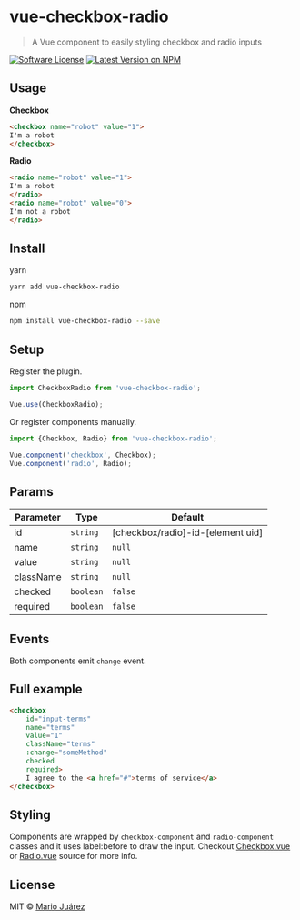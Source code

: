 # vue-checkbox-radio
> A Vue component to easily styling checkbox and radio inputs


[![Software License](https://img.shields.io/badge/license-MIT-brightgreen.svg?style=flat-square)](LICENSE.md)
[![Latest Version on NPM](https://img.shields.io/npm/v/vue-checkbox-radio.svg?style=flat-square)](https://npmjs.com/package/vue-checkbox-radio)

## Usage

**Checkbox**

```html
<checkbox name="robot" value="1">
I'm a robot
</checkbox>
```

**Radio**

```html
<radio name="robot" value="1">
I'm a robot
</radio>
<radio name="robot" value="0">
I'm not a robot
</radio>
```

## Install

yarn

```bash
yarn add vue-checkbox-radio
```

npm


```bash
npm install vue-checkbox-radio --save
```

## Setup

Register the plugin.

```js
import CheckboxRadio from 'vue-checkbox-radio';

Vue.use(CheckboxRadio);
```

Or register components manually.

```js
import {Checkbox, Radio} from 'vue-checkbox-radio';

Vue.component('checkbox', Checkbox);
Vue.component('radio', Radio);
```

## Params

Parameter | Type | Default
--------- | ---- | ------
id | `string` | [checkbox/radio]-id-[element uid]
name | `string` | `null`
value | `string` | `null`
className | `string` | `null`
checked | `boolean` | `false`
required | `boolean` | `false`

## Events

Both components emit `change` event.

## Full example

```html
<checkbox
    id="input-terms"
    name="terms"
    value="1"
    className="terms"
    :change="someMethod"
    checked
    required>
    I agree to the <a href="#">terms of service</a>
</checkbox>
```

## Styling

Components are wrapped by `checkbox-component` and `radio-component` classes and it uses label:before to draw the input. Checkout [Checkbox.vue](src/components/Checkbox.vue) or [Radio.vue](src/components/Radio.vue) source for more info.

## License

MIT © [Mario Juárez](https://github.com/mariomka)
